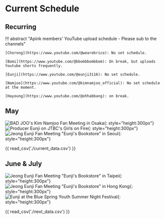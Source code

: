 # Current Schedule

## Recurring

!!! abstract "Apink members' YouTube upload schedule - Please sub to the channels"

    [Chorong](https://www.youtube.com/@wearebrico): No set schedule.

    [Bomi](https://www.youtube.com/@bbombbombbom): On break, but uploads Youtube shorts frequently.

    [Eunji](https://www.youtube.com/@eunji3116): No set schedule.

    [Namjoo](https://www.youtube.com/@kimnamjoo_official): No set schedule at the moment.

    [Hayoung](https://www.youtube.com/@ohhabbang): on break.

## May

![BAD JOO's Kim Namjoo Fan Meeting in Osaka](<../assets/images/event_images/Bad Joo Osaka.jpeg>){: style="height:300px"}
![Producer Eunji on JTBC's Girls on Fire](../assets/images/event_images/Eunji_Profile.jpeg){: style="height:300px"}
![Jeong Eunji Fan Meeting "Eunji's Bookstore" in Seoul](<../assets/images/event_images/Eunjis Bookstore.jpeg>){: style="height:300px"}

{{ read_csv('./current_data.csv') }}

## June & July

![Jeong Eunji Fan Meeting "Eunji's Bookstore" in Taipei](<../assets/images/event_images/Eunjis Bookstore Taipei.jpeg>){: style="height:300px"}
![Jeong Eunji Fan Meeting "Eunji's Bookstore" in Hong Kong](<../assets/images/event_images/Eunjis Bookstore Hong Kong.jpeg>){: style="height:300px"}
![Eunji at the Blue Spring Youth Summer Night Festival](<../assets/images/event_images/Festival Eunji.jpeg>){: style="height:300px"}

{{ read_csv('./next_data.csv') }}
